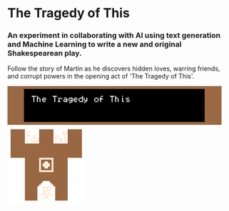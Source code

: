 # The Tragedy of This

### An experiment in collaborating with AI using text generation and Machine Learning to write a new and original Shakespearean play.

Follow the story of Martin as he discovers hidden loves, warring friends, and corrupt powers in the opening act of 'The Tragedy of This'.

![The Tragedy of This](00.png)
![The Tragedy of This](01.png)

